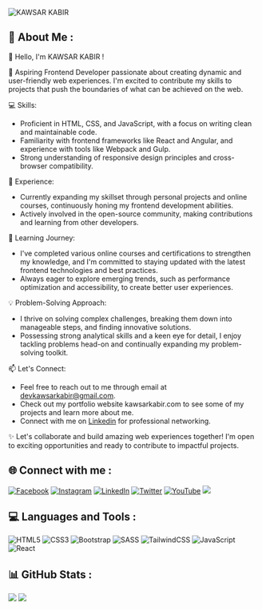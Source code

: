 ![KAWSAR KABIR](https://pbs.twimg.com/profile_banners/1495128278180724736/1676649510/1500x500)

## 💫 About Me :

👋 Hello, I'm KAWSAR KABIR !

🚀 Aspiring Frontend Developer passionate about creating dynamic and user-friendly web experiences. I'm excited to contribute my skills to projects that push the boundaries of what can be achieved on the web.

💻 Skills:
- Proficient in HTML, CSS, and JavaScript, with a focus on writing clean and maintainable code.
- Familiarity with frontend frameworks like React and Angular, and experience with tools like Webpack and Gulp.
- Strong understanding of responsive design principles and cross-browser compatibility.

🔨 Experience:
- Currently expanding my skillset through personal projects and online courses, continuously honing my frontend development abilities.
- Actively involved in the open-source community, making contributions and learning from other developers.

🌱 Learning Journey:
- I've completed various online courses and certifications to strengthen my knowledge, and I'm committed to staying updated with the latest frontend technologies and best practices.
- Always eager to explore emerging trends, such as performance optimization and accessibility, to create better user experiences.

💡 Problem-Solving Approach:
- I thrive on solving complex challenges, breaking them down into manageable steps, and finding innovative solutions.
- Possessing strong analytical skills and a keen eye for detail, I enjoy tackling problems head-on and continually expanding my problem-solving toolkit.

📫 Let's Connect:
- Feel free to reach out to me through email at devkawsarkabir@gmail.com.
- Check out my portfolio website kawsarkabir.com to see some of my projects and learn more about me.
- Connect with me on <a href="https://linkedin.com/in/kawsarkabir">Linkedin</a> for professional networking.

✨ Let's collaborate and build amazing web experiences together! I'm open to exciting opportunities and ready to contribute to impactful projects.

## 🌐 Connect with me :

[![Facebook](https://camo.githubusercontent.com/2d1ffa69dd491ebeca01b2098cf8233dd09950ff5895abccd5b455ca442abc59/68747470733a2f2f696d672e736869656c64732e696f2f62616467652f46616365626f6f6b2d3138373746323f7374796c653d666f722d7468652d6261646765266c6f676f3d66616365626f6f6b266c6f676f436f6c6f723d7768697465)](https://facebook.com/devkawsarkabir) [![Instagram](https://img.shields.io/badge/-Instagram-%23E4405F?style=for-the-badge&logo=instagram&logoColor=white)](https://instagram.com/devkawsarkabir) [![LinkedIn](https://img.shields.io/badge/-LinkedIn-%230077B5?style=for-the-badge&logo=linkedin&logoColor=white)](https://linkedin.com/in/kawsarkabir) [![Twitter](https://img.shields.io/badge/Twitter-%231DA1F2?style=for-the-badge&logo=Twitter&logoColor=white)](https://twitter.com/devkawsarkabir) [![YouTube](https://img.shields.io/badge/YouTube-%23FF0000?style=for-the-badge&logo=YouTube&logoColor=white)](https://youtube.com/@https://www.youtube.com/channel/UCN_nLu0fhDt59ir-9kZA18g) [![](https://visitcount.itsvg.in/api?id=kawsarkabir&icon=0&color=0)](https://visitcount.itsvg.in)

## 💻 Languages and Tools :

![HTML5](https://img.shields.io/badge/html5-%23E34F26.svg?style=for-the-badge&logo=html5&logoColor=white) ![CSS3](https://img.shields.io/badge/css3-%231572B6.svg?style=for-the-badge&logo=css3&logoColor=white) ![Bootstrap](https://img.shields.io/badge/bootstrap-%23563D7C.svg?style=for-the-badge&logo=bootstrap&logoColor=white) ![SASS](https://img.shields.io/badge/SASS-hotpink.svg?style=for-the-badge&logo=SASS&logoColor=white) ![TailwindCSS](https://img.shields.io/badge/tailwindcss-%2338B2AC.svg?style=for-the-badge&logo=tailwind-css&logoColor=white) ![JavaScript](https://img.shields.io/badge/javascript-%23323330.svg?style=for-the-badge&logo=javascript&logoColor=%23F7DF1E) ![React](https://img.shields.io/badge/react-%2320232a.svg?style=for-the-badge&logo=react&logoColor=%2361DAFB)

## 📊 GitHub Stats :

![](https://github-readme-stats.vercel.app/api?username=kawsarkabir&theme=radical&hide_border=false&include_all_commits=false&count_private=false)
![](https://github-readme-stats.vercel.app/api/top-langs/?username=kawsarkabir&theme=radical&hide_border=false&include_all_commits=false&count_private=false&layout=compact)
